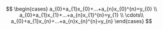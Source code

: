 $$
\begin{cases}
    a_{0}+a_{1}x_{0}+...+a_{n}x_{0}^{n}=y_{0} \\
    a_{0}+a_{1}x_{1}+...+a_{n}x_{1}^{n}=y_{1} \\
    \cdots\\
    a_{0}+a_{1}x_{n}+...+a_{n}x_{n}^{n}=y_{n}
\end{cases}
$$
